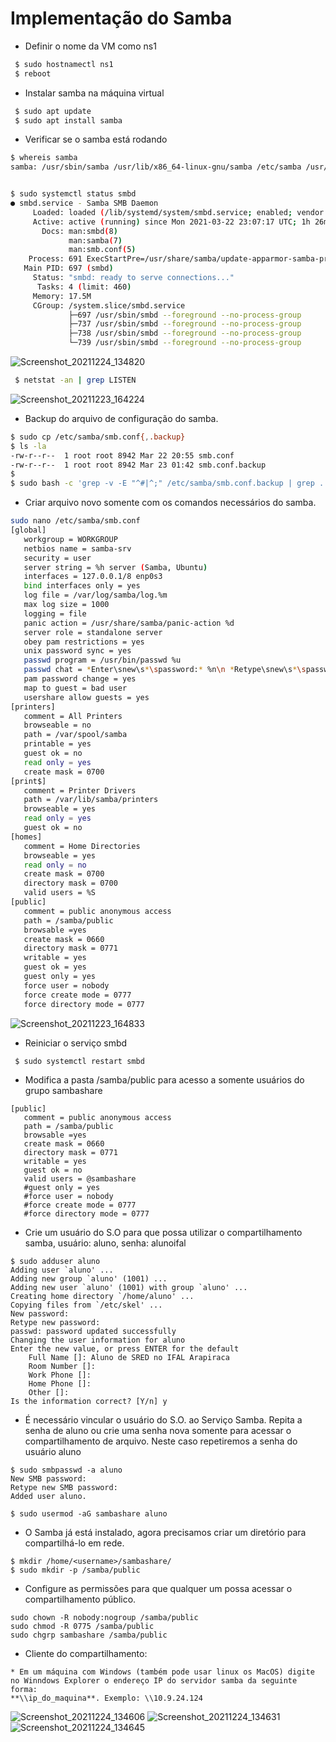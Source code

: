 
# Implementação do Samba

- Definir o nome da VM como ns1

```bash
 $ sudo hostnamectl ns1
 $ reboot
```

- Instalar samba na máquina virtual

```bash
 $ sudo apt update
 $ sudo apt install samba
```

- Verificar se o samba está rodando

```bash
$ whereis samba
samba: /usr/sbin/samba /usr/lib/x86_64-linux-gnu/samba /etc/samba /usr/share/samba /usr/share/man/man8/samba.8.gz /usr/share/man/man7/samba.7.gz


$ sudo systemctl status smbd
● smbd.service - Samba SMB Daemon
     Loaded: loaded (/lib/systemd/system/smbd.service; enabled; vendor preset: enabled)
     Active: active (running) since Mon 2021-03-22 23:07:17 UTC; 1h 26min ago
       Docs: man:smbd(8)
             man:samba(7)
             man:smb.conf(5)
    Process: 691 ExecStartPre=/usr/share/samba/update-apparmor-samba-profile (code=exited, status=0/SUCCESS)
   Main PID: 697 (smbd)
     Status: "smbd: ready to serve connections..."
      Tasks: 4 (limit: 460)
     Memory: 17.5M
     CGroup: /system.slice/smbd.service
             ├─697 /usr/sbin/smbd --foreground --no-process-group
             ├─737 /usr/sbin/smbd --foreground --no-process-group
             ├─738 /usr/sbin/smbd --foreground --no-process-group
             └─739 /usr/sbin/smbd --foreground --no-process-group

```
![Screenshot_20211224_134820](https://user-images.githubusercontent.com/62352928/147367434-9e211cff-e49d-429f-8ec4-02548cc352a2.png)


```bash
 $ netstat -an | grep LISTEN
```
![Screenshot_20211223_164224](https://user-images.githubusercontent.com/62352928/147303205-372b9477-7f74-4797-bd20-93856091b480.png)

- Backup do arquivo de configuração do samba.

```bash
$ sudo cp /etc/samba/smb.conf{,.backup}
$ ls -la
-rw-r--r--  1 root root 8942 Mar 22 20:55 smb.conf
-rw-r--r--  1 root root 8942 Mar 23 01:42 smb.conf.backup
$
$ sudo bash -c 'grep -v -E "^#|^;" /etc/samba/smb.conf.backup | grep . > /etc/samba/smb.conf'
```

- Criar arquivo novo somente com os comandos necessários do samba.

```bash
sudo nano /etc/samba/smb.conf
[global]
   workgroup = WORKGROUP
   netbios name = samba-srv
   security = user
   server string = %h server (Samba, Ubuntu)
   interfaces = 127.0.0.1/8 enp0s3
   bind interfaces only = yes
   log file = /var/log/samba/log.%m
   max log size = 1000
   logging = file
   panic action = /usr/share/samba/panic-action %d
   server role = standalone server
   obey pam restrictions = yes
   unix password sync = yes
   passwd program = /usr/bin/passwd %u
   passwd chat = *Enter\snew\s*\spassword:* %n\n *Retype\snew\s*\spassword:* %n\n *password\supdated\ssuccessfully* .
   pam password change = yes
   map to guest = bad user
   usershare allow guests = yes
[printers]
   comment = All Printers
   browseable = no
   path = /var/spool/samba
   printable = yes
   guest ok = no
   read only = yes
   create mask = 0700
[print$]
   comment = Printer Drivers
   path = /var/lib/samba/printers
   browseable = yes
   read only = yes
   guest ok = no
[homes]
   comment = Home Directories
   browseable = yes
   read only = no
   create mask = 0700
   directory mask = 0700
   valid users = %S
[public]
   comment = public anonymous access
   path = /samba/public
   browsable =yes
   create mask = 0660
   directory mask = 0771
   writable = yes
   guest ok = yes
   guest only = yes
   force user = nobody
   force create mode = 0777
   force directory mode = 0777
```
![Screenshot_20211223_164833](https://user-images.githubusercontent.com/62352928/147303399-052b08e6-82cc-45df-90bc-f3d35ab11461.png)

- Reiniciar o serviço smbd

```bash
 $ sudo systemctl restart smbd
```

- Modifica a pasta /samba/public para acesso a somente usuários do grupo sambashare

```rubi
[public]
   comment = public anonymous access
   path = /samba/public
   browsable =yes
   create mask = 0660
   directory mask = 0771
   writable = yes
   guest ok = no
   valid users = @sambashare
   #guest only = yes
   #force user = nobody
   #force create mode = 0777
   #force directory mode = 0777
```

- Crie um usuário do S.O para que possa utilizar o compartilhamento samba, usuário: aluno, senha: alunoifal

```rubi
$ sudo adduser aluno
Adding user `aluno' ...
Adding new group `aluno' (1001) ...
Adding new user `aluno' (1001) with group `aluno' ...
Creating home directory `/home/aluno' ...
Copying files from `/etc/skel' ...
New password: 
Retype new password: 
passwd: password updated successfully
Changing the user information for aluno
Enter the new value, or press ENTER for the default
	Full Name []: Aluno de SRED no IFAL Arapiraca
	Room Number []: 
	Work Phone []: 
	Home Phone []: 
	Other []: 
Is the information correct? [Y/n] y
```

- É necessário vincular o usuário do S.O. ao Serviço Samba. Repita a senha de aluno ou crie uma senha nova somente para acessar o compartilhamento de arquivo. Neste caso repetiremos a senha do usuário aluno

```rubi
$ sudo smbpasswd -a aluno
New SMB password:
Retype new SMB password:
Added user aluno.

$ sudo usermod -aG sambashare aluno

```

- O Samba já está instalado, agora precisamos criar um diretório para compartilhá-lo em rede.

```rubi
$ mkdir /home/<username>/sambashare/
$ sudo mkdir -p /samba/public
```

- Configure as permissões para que qualquer um possa acessar o compartilhamento público.

```rubi
sudo chown -R nobody:nogroup /samba/public
sudo chmod -R 0775 /samba/public
sudo chgrp sambashare /samba/public
```

- Cliente do compartilhamento:

```rubi
* Em um máquina com Windows (também pode usar linux os MacOS) digite no Winndows Explorer o endereço IP do servidor samba da seguinte forma:
**\\ip_do_maquina**. Exemplo: \\10.9.24.124
```
![Screenshot_20211224_134606](https://user-images.githubusercontent.com/62352928/147367572-e5259daf-7626-46d0-9bd5-f3e3a7319905.png)
![Screenshot_20211224_134631](https://user-images.githubusercontent.com/62352928/147367547-df81a5b0-87c7-40cf-8993-db6b05fa43bc.png)
![Screenshot_20211224_134645](https://user-images.githubusercontent.com/62352928/147367500-d1883148-9c08-4200-8c86-5388038befdc.png)

